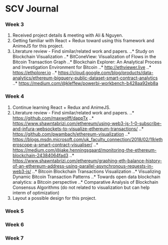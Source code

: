 # SCV Journal

### Week 3

1. Received project details & meeting with Ali & Nguyen.
2. Getting familiar with React + Redux toward using this framework and AnimeJS for this project.
3. Literature review - Find similar/related work and papers.
   ..\* Study on Blockchain Visualization
   ..\* BitConeView: Visualization of Flows in the Bitcoin Transaction Graph
   ..\* Blockchain Explorer: An Analytical Process and Investigation Environment for Bitcoin
   ..\* http://ethviewer.live
   ..\* https://ethplorer.io
   ..\* https://cloud.google.com/blog/products/data-analytics/ethereum-bigquery-public-dataset-smart-contract-analytics
   ..\* https://medium.com/@kleffew/powerbi-workbench-b428aa92eb8a

### Week 4

1. Continue learning React + Redux and AnimeJS.
2. Literature review - Find similar/related work and papers.
   ..\* https://github.com/maxwolff/dappTx
   ..\* https://www.shawntabrizi.com/ethereum/using-web3-js-1-0-subscribe-and-infura-websockets-to-visualize-ethereum-transactions/
   ..\* https://github.com/pwambach/ethereum-visualization
   ..\* https://blogs.msdn.microsoft.com/uk_faculty_connection/2018/02/19/etheroscope-a-smart-contract-visualiser/
   ..\* https://medium.com/@jake.henningsgaard/monitoring-the-ethereum-blockchain-24384064fad3
   ..\* https://www.shawntabrizi.com/ethereum/graphing-eth-balance-history-of-an-ethereum-address-using-parallel-asynchronous-requests-in-web3-js/
   ..\* Bitcoin Blockchain Transactions Visualization
   ..\* Visualizing Dynamic Bitcoin Transaction Patterns
   ..\* Towards open data blockchain analytics: a Bitcoin perspective
   ..\* Comparative Analysis of Blockchain Consensus Algorithms (do not related to visualization but can help interm of optimization)
3. Layout a possible design for this project.

### Week 5

### Week 6

### Week 7
